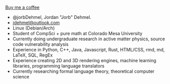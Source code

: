 [Buy me a coffee](https://www.buymeacoffee.com/jorb)

- @jorbDehmel, Jordan "Jorb" Dehmel.
- jdehmel@outlook.com
- Linux (Debian/Arch)
- Student of CompSci + pure math at Colorado Mesa University
- Currently doing undergraduate research in active matter physics, source code vulnerability analysis
- Experience in Python, C++, Java, Javascript, Rust, HTML/CSS, rmd, md, LaTeX, SQL, RegEx
- Experience creating 2D and 3D rendering engines, machine learning libraries, programming language translators
- Currently researching formal language theory, theoretical computer science
